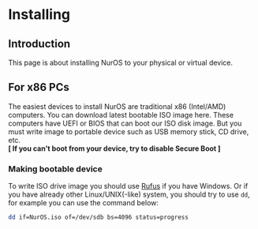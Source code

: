 # Installing
## Introduction
This page is about installing NurOS to your physical or virtual device.
## For x86 PCs
The easiest devices to install NurOS are traditional x86 (Intel/AMD) computers. You can download latest bootable ISO image here. 
These computers have UEFI or BIOS that can boot our ISO disk image. But you must write image to portable device such as USB memory stick, CD drive, etc.  
**[ If you can't boot from your device, try to disable Secure Boot ]**  
### Making bootable device
To write ISO drive image you should use [Rufus](https://rufus.ie/) if you have Windows. Or if you have already other Linux/UNIX(-like) system, you should try 
to use `dd`, for example you can use the command below:  
```sh
dd if=NurOS.iso of=/dev/sdb bs=4096 status=progress
```